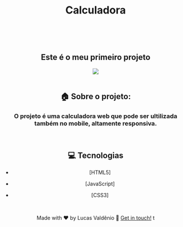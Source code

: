 <h1 align="center"> Calculadora </h1>
<br>
<br> 
<br>
<h2 align="center"> Este é o meu primeiro projeto </h2>

<div align="center" width="500"><img src="https://github.com/Valdeniodev/Primeiro-Projeto-Calculadora-Digital/blob/main/assets/Natural_Mockup_Freebie_Lead_Magnet_Facebook_Post-removebg-preview.png?raw=true"><div/>
  <br>
  
  ## :house: Sobre o projeto:
  
<h3>O projeto é uma calculadora web que pode ser ultilizada também no mobile, altamente responsiva.</h3>
<br>


## :computer: Tecnologias

- [HTML5] 
- [JavaScript] 
- [CSS3] 
  
  <br>
  
Made with ♥ by Lucas Valdênio :wave: [Get in touch!](https://www.linkedin.com/in/lucasvald%C3%AAnio/)
t
